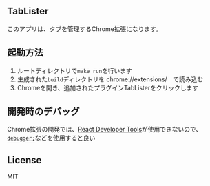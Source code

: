 ## TabLister
このアプリは、タブを管理するChrome拡張になります。

## 起動方法
1. ルートディレクトリで`make run`を行います
1. 生成された`build`ディレクトリを  chrome://extensions/　で読み込む
1. Chromeを開き、追加されたプラグインTabListerをクリックします

## 開発時のデバッグ

Chrome拡張の開発では、[React Developer Tools](https://chrome.google.com/webstore/detail/react-developer-tools/fmkadmapgofadopljbjfkapdkoienihi?hl=ja)が使用できないので、  
[`debugger;`](https://developer.mozilla.org/en-US/docs/Web/JavaScript/Reference/Statements/debuggerhttps://developer.mozilla.org/en-US/docs/Web/JavaScript/Reference/Statements/debugger)などを使用すると良い

## License
MIT
